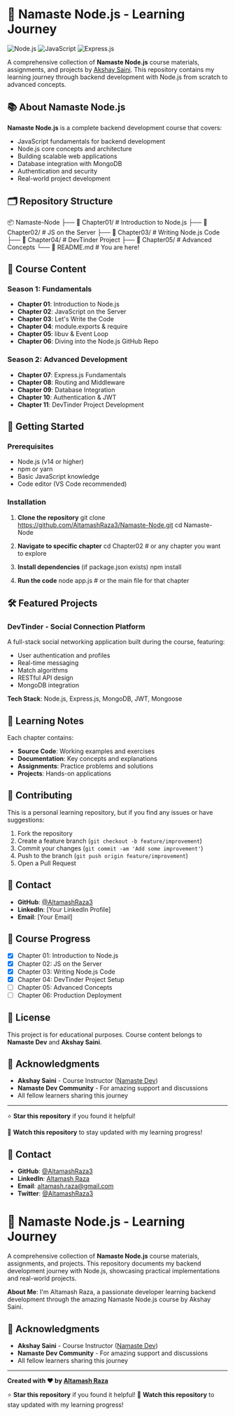 # 🚀 Namaste Node.js - Learning Journey

![Node.js](https://img.shields.io/badge/Node.js-43853D?style=for-the-badge&logo=node.js&logoColor=white)
![JavaScript](https://img.shields.io/badge/JavaScript-F7DF1E?style=for-the-badge&logo=javascript&logoColor=black)
![Express.js](https://img.shields.io/badge/Express.js-404D59?style=for-the-badge)

A comprehensive collection of **Namaste Node.js** course materials, assignments, and projects by [Akshay Saini](https://namastedev.com/). This repository contains my learning journey through backend development with Node.js from scratch to advanced concepts.

## 📚 About Namaste Node.js

**Namaste Node.js** is a complete backend development course that covers:
- JavaScript fundamentals for backend development
- Node.js core concepts and architecture
- Building scalable web applications
- Database integration with MongoDB
- Authentication and security
- Real-world project development

## 🗂️ Repository Structure

📦 Namaste-Node
├── 📁 Chapter01/ # Introduction to Node.js
├── 📁 Chapter02/ # JS on the Server
├── 📁 Chapter03/ # Writing Node.js Code
├── 📁 Chapter04/ # DevTinder Project
├── 📁 Chapter05/ # Advanced Concepts
└── 📄 README.md # You are here!


## 📖 Course Content

### Season 1: Fundamentals
- **Chapter 01**: Introduction to Node.js
- **Chapter 02**: JavaScript on the Server
- **Chapter 03**: Let's Write the Code
- **Chapter 04**: module.exports & require
- **Chapter 05**: libuv & Event Loop
- **Chapter 06**: Diving into the Node.js GitHub Repo

### Season 2: Advanced Development
- **Chapter 07**: Express.js Fundamentals
- **Chapter 08**: Routing and Middleware
- **Chapter 09**: Database Integration
- **Chapter 10**: Authentication & JWT
- **Chapter 11**: DevTinder Project Development

## 🚀 Getting Started

### Prerequisites
- Node.js (v14 or higher)
- npm or yarn
- Basic JavaScript knowledge
- Code editor (VS Code recommended)

### Installation

1. **Clone the repository**
 git clone https://github.com/AltamashRaza3/Namaste-Node.git
cd Namaste-Node

2. **Navigate to specific chapter**
cd Chapter02 # or any chapter you want to explore

3. **Install dependencies** (if package.json exists)
npm install

4. **Run the code**
node app.js # or the main file for that chapter


## 🛠️ Featured Projects

### DevTinder - Social Connection Platform
A full-stack social networking application built during the course, featuring:
- User authentication and profiles
- Real-time messaging
- Match algorithms
- RESTful API design
- MongoDB integration

**Tech Stack**: Node.js, Express.js, MongoDB, JWT, Mongoose

## 📝 Learning Notes

Each chapter contains:
- **Source Code**: Working examples and exercises
- **Documentation**: Key concepts and explanations
- **Assignments**: Practice problems and solutions
- **Projects**: Hands-on applications

## 🤝 Contributing

This is a personal learning repository, but if you find any issues or have suggestions:

1. Fork the repository
2. Create a feature branch (`git checkout -b feature/improvement`)
3. Commit your changes (`git commit -am 'Add some improvement'`)
4. Push to the branch (`git push origin feature/improvement`)
5. Open a Pull Request

## 📧 Contact

- **GitHub**: [@AltamashRaza3](https://github.com/AltamashRaza3)
- **LinkedIn**: [Your LinkedIn Profile]
- **Email**: [Your Email]

## 🎯 Course Progress

- [x] Chapter 01: Introduction to Node.js
- [x] Chapter 02: JS on the Server  
- [x] Chapter 03: Writing Node.js Code
- [x] Chapter 04: DevTinder Project Setup
- [ ] Chapter 05: Advanced Concepts
- [ ] Chapter 06: Production Deployment

## 📜 License

This project is for educational purposes. Course content belongs to **Namaste Dev** and **Akshay Saini**.

## 🙏 Acknowledgments

- **Akshay Saini** - Course Instructor ([Namaste Dev](https://namastedev.com/))
- **Namaste Dev Community** - For amazing support and discussions
- All fellow learners sharing this journey

---

⭐ **Star this repository** if you found it helpful!

🔔 **Watch this repository** to stay updated with my learning progress!

## 📧 Contact

- **GitHub**: [@AltamashRaza3](https://github.com/AltamashRaza3)
- **LinkedIn**: [Altamash Raza](https://www.linkedin.com/in/altamashraza3)
- **Email**: altamash.raza@gmail.com
- **Twitter**: [@AltamashRaza3](https://twitter.com/your-twitter-handle)

# 🚀 Namaste Node.js - Learning Journey

A comprehensive collection of **Namaste Node.js** course materials, assignments, and projects. This repository documents my backend development journey with Node.js, showcasing practical implementations and real-world projects.

**About Me**: I'm Altamash Raza, a passionate developer learning backend development through the amazing Namaste Node.js course by Akshay Saini.

## 🙏 Acknowledgments

- **Akshay Saini** - Course Instructor ([Namaste Dev](https://namastedev.com/))
- **Namaste Dev Community** - For amazing support and discussions
- All fellow learners sharing this journey

---

**Created with ❤️ by [Altamash Raza](https://github.com/AltamashRaza3)**

⭐ **Star this repository** if you found it helpful!
🔔 **Watch this repository** to stay updated with my learning progress!
